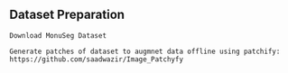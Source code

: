## Dataset Preparation
```
Download MonuSeg Dataset

Generate patches of dataset to augmnet data offline using patchify: https://github.com/saadwazir/Image_Patchyfy

```
